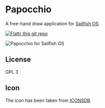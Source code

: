 # Papocchio

A free-hand draw application for [Sailfish OS](https://sailfishos.org).

[![Flattr this git repo](http://api.flattr.com/button/flattr-badge-large.png)](https://flattr.com/submit/auto?user_id=andreascarpino&url=https://gitlab.com/ilpianista/Papocchio&title=Papocchio&language=&tags=jolla&category=software)

![Papocchio for Sailfish OS](https://gitlab.com/ilpianista/harbour-Papocchio/blob/3643d90e21de3cd8b6bcfdb97eaca8c97f35bdff/screenshots/papocchio.jpg)

## License
GPL 3

## Icon

The icon has been taken from [ICONSDB](http://www.iconsdb.com/royal-blue-icons/edit-5-icon.html).